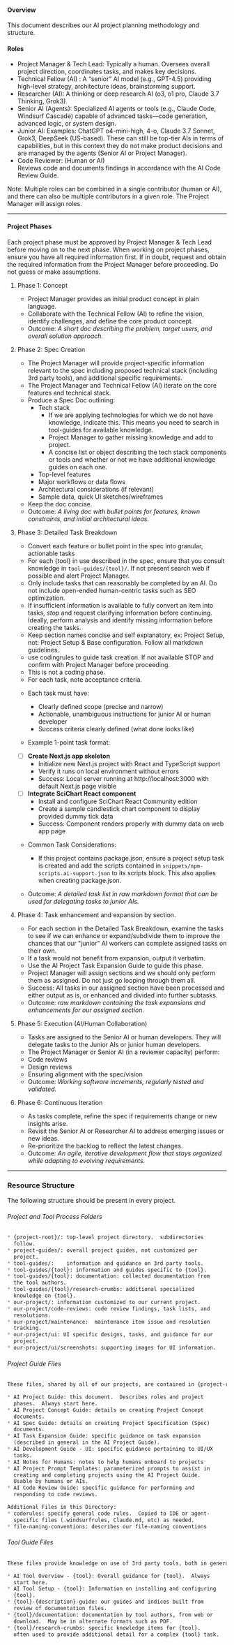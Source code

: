 #### Overview

This document describes our AI project planning methodology and structure.

#### Roles
- Project Manager & Tech Lead: Typically a human. Oversees overall project direction, coordinates tasks, and makes key decisions.
- Technical Fellow (AI) : A “senior” AI model (e.g., GPT-4.5) providing high-level
  strategy, architecture ideas, brainstorming support.
- Researcher (AI): A thinking or deep research AI (o3, o1 pro, Claude 3.7 Thinking, Grok3).
- Senior AI (Agents): Specialized AI agents or tools (e.g., Claude Code,
  Windsurf Cascade) capable of advanced tasks—code generation, advanced logic, or system design.
- Junior AI: Examples: ChatGPT o4-mini-high, 4-o, Claude 3.7 Sonnet, Grok3, DeepSeek (US-based). These can still be top-tier AIs in terms of capabilities, but in this context they do not make product decisions and are managed by the agents (Senior AI or Project Manager).
- Code Reviewer: (Human or AI)  
  Reviews code and documents findings in accordance with the AI Code Review Guide.

Note: Multiple roles can be combined in a single contributor (human or AI), and there can also be multiple contributors in a given role. The Project Manager will assign roles.

---
#### Project Phases
Each project phase must be approved by Project Manager & Tech Lead before moving on to the next phase. When working on project phases, ensure you have all required information first. If in doubt, request and obtain the required information from the Project Manager before proceeding. Do not guess or make assumptions.

1. Phase 1: Concept
   - Project Manager provides an initial product concept in plain language.
   - Collaborate with the Technical Fellow (AI) to refine the vision, identify challenges, and define the core product concept.
   - Outcome: _A short doc describing the problem, target users, and overall solution approach._

2. Phase 2: Spec Creation
   - The Project Manager will provide project-specific information relevant to the spec including proposed technical stack (including 3rd party tools), and additional specific requirements.
   - The Project Manager and Technical Fellow (AI) iterate on the core features and technical stack.
   - Produce a Spec Doc outlining:
     - Tech stack 
	     - If we are applying technologies for which we do not have knowledge, indicate this.  This means you need to search in tool-guides for available knowledge.
	     - Project Manager to gather missing knowledge and add to project.
	     - A concise list or object describing the tech stack components or tools and whether or not we have additional knowledge guides on each one.
     - Top-level features
     - Major workflows or data flows
     - Architectural considerations (if relevant)
     - Sample data, quick UI sketches/wireframes
   - Keep the doc concise.
   - Outcome: _A living doc with bullet points for features, known constraints, and initial architectural ideas._

3. Phase 3: Detailed Task Breakdown
   - Convert each feature or bullet point in the spec into granular, actionable tasks
   - For each {tool} in use described in the spec, ensure that you consult knowledge in `tool-guides/{tool}/`.  If not present search web if possible and alert Project Manager.
   - Only include tasks that can reasonably be completed by an AI. Do not include open-ended human-centric tasks such as SEO optimization.
   - If insufficient information is available to fully convert an item into tasks, _stop_ and request clarifying information before continuing. Ideally, perform analysis and identify missing information before creating the tasks.
   - Keep section names concise and self explanatory, ex: Project Setup, not: Project Setup & Base configuration. Follow all markdown guidelines.
   - use codingrules to guide task creation.  If not available STOP and confirm with Project Manager before proceeding.
   - This is not a coding phase.
   - For each task, note acceptance criteria.

   * Each task must have:
     - Clearly defined scope (precise and narrow)
     - Actionable, unambiguous instructions for junior AI or human developer
     - Success criteria clearly defined (what done looks like)

   * Example 1-point task format:
   - [ ] **Create Next.js app skeleton**
     - Initialize new Next.js project with React and TypeScript support
     - Verify it runs on local environment without errors
     - Success: Local server running at http://localhost:3000 with default Next.js page visible
   - [ ] **Integrate SciChart React component**
     - Install and configure SciChart React Community edition
     - Create a sample candlestick chart component to display provided dummy tick data
     - Success: Component renders properly with dummy data on web app page

   - Common Task Considerations:
	   - If this project contains package.json, ensure a project setup task is created and add the scripts contained in `snippets/npm-scripts.ai-support.json` to its scripts block.  This also applies when creating package.json.

   - Outcome: _A detailed task list in raw markdown format that can be used for delegating tasks to junior AIs._

4. Phase 4: Task enhancement and expansion by section.
   - For each section in the Detailed Task Breakdown, examine the tasks to see if we can enhance or expand/subdivide them to improve the chances that our "junior" AI workers can complete assigned tasks on their own.
   - If a task would not benefit from expansion, output it verbatim.
   - Use the AI Project Task Expansion Guide to guide this phase.
   - Project Manager will assign sections and we should only perform them as assigned. Do not just go looping through them all.
   - Success: All tasks in our assigned section have been processed and either output as is, or enhanced and divided into further subtasks.
   - Outcome: _raw markdown containing the task expansions and enhancements for our assigned section_.

5. Phase 5: Execution (AI/Human Collaboration)
   - Tasks are assigned to the Senior AI or human developers. They will delegate tasks to the Junior AIs or junior human developers.
   - The Project Manager or Senior AI (in a reviewer capacity) perform:
   - Code reviews
   - Design reviews
   - Ensuring alignment with the spec/vision
   - Outcome: _Working software increments, regularly tested and validated._

6. Phase 6: Continuous Iteration
   - As tasks complete, refine the spec if requirements change or new insights arise.
   - Revisit the Senior AI or Researcher AI to address emerging issues or new ideas.
   - Re-prioritize the backlog to reflect the latest changes.
   - Outcome: _An agile, iterative development flow that stays organized while adapting to evolving requirements._


---

### Resource Structure
The following structure should be present in every project.  
###### Project and Tool Process Folders
```markdown
* {project-root}/: top-level project directory.  subdirectories 
  follow.
* project-guides/: overall project guides, not customized per 
  project.
* tool-guides/:    information and guidance on 3rd party tools.
* tool-guides/{tool}: information and guides specific to {tool}.
* tool-guides/{tool}: documentation: collected documentation from 
  the tool authors.
* tool-guides/{tool}/research-crumbs: additional specialized 
  knowledge on {tool}.
* our-project/: information customized to our current project.
* our-project/code-reviews: code review findings, task lists, and 
  resolutions.
* our-project/maintenance:  maintenance item issue and resolution 
  tracking.
* our-project/ui: UI specific designs, tasks, and guidance for our 
  project.
* our-project/ui/screenshots: supporting images for UI information.
```

###### Project Guide Files
```markdown
These files, shared by all of our projects, are contained in {project-root}/project-documents/project-guides/.

* AI Project Guide: this document.  Describes roles and project 
  phases.  Always start here.
* AI Project Concept Guide: details on creating Project Concept 
  documents.
* AI Spec Guide: details on creating Project Specification (Spec) 
  documents.
* AI Task Expansion Guide: specific guidance on task expansion 
  (described in general in the AI Project Guide).
* AI Development Guide - UI: specific guidance pertaining to UI/UX 
  tasks.
* AI Notes for Humans: notes to help humans onboard to projects
* AI Project Prompt Templates: parameterized prompts to assist in
  creating and completing projects using the AI Project Guide.
  Usable by humans or AIs.
* AI Code Review Guide: specific guidance for performing and
  responding to code reviews.

Additional Files in this Directory:
* coderules: specify general code rules.  Copied to IDE or agent-
  specific files (.windsurfrules, Claude.md, etc) as needed.  
* file-naming-conventions: describes our file-naming conventions
```

###### Tool Guide Files
```markdown
These files provide knowledge on use of 3rd party tools, both in general and in specific {tool} subdirectories.  Always start with AI Tool Overview.  If you do not see one, ensure that you can locate {tool}/AI Tool Overview - {tool}, specific to {tool} in use.

* AI Tool Overview - {tool}: Overall guidance for {tool}.  Always 
  start here.
* AI Tool Setup - {tool}: Information on installing and configuring 
  {tool}.
* {tool}-{description}-guide: our guides and indices built from 
  review of documentation files.
* {tool}/documentation: documentation by tool authors, from web or 
  download.  May be in alternate formats such as PDF.
* {tool}/research-crumbs: specific knowledge items for {tool}.  
  often used to provide additional detail for a complex {tool} task.
```
